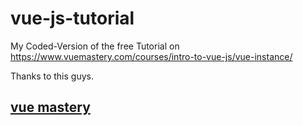 # vue-js-tutorial
My Coded-Version of the free Tutorial on https://www.vuemastery.com/courses/intro-to-vue-js/vue-instance/

Thanks to this guys.


## [vue mastery](https://www.vuemastery.com)
